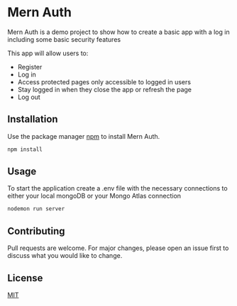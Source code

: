 # Mern Auth

Mern Auth is a demo project to show how to create a basic app with a log in including some basic security features

This app will allow users to:

* Register
* Log in
* Access protected pages only accessible to logged in users
* Stay logged in when they close the app or refresh the page
* Log out

## Installation

Use the package manager [npm](https://www.npmjs.com/) to install Mern Auth.

```bash
npm install
```

## Usage

To start the application create a .env file with the necessary connections to either your local mongoDB or your  Mongo Atlas connection

```javascript
nodemon run server

```

## Contributing

Pull requests are welcome. For major changes, please open an issue first to discuss what you would like to change.

## License

[MIT](https://choosealicense.com/licenses/mit/)
